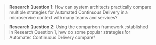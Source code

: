 > __Research Question 1__: How can system architects practically compare multiple strategies for Automated Continuous Delivery in a microservice context with many teams and services?

> __Research Question 2__: Using the comparison framework established in Research Question 1, how do some popular strategies for Automated Continuous Delivery compare?
